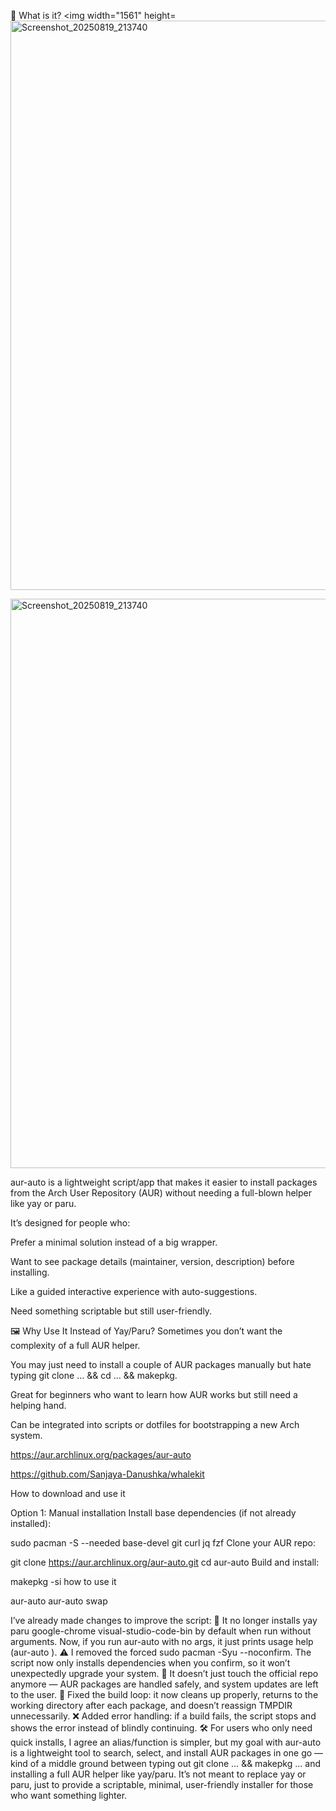 🚀 What is it?
<img width="1561" height=<img width="1561" height="911" alt="Screenshot_20250819_213740" src="https://github.com/user-attachments/assets/88c7da05-0622-41f3-8c17-20d24b5d5ac2" />

<img width="1561" height="911" alt="Screenshot_20250819_213740" src="https://github.com/user-attachments/assets/6a5caf05-570b-420c-acb9-3fdcea695df4" />


aur-auto is a lightweight script/app that makes it easier to install packages from the Arch User Repository (AUR) without needing a full-blown helper like yay or paru.

It’s designed for people who:

Prefer a minimal solution instead of a big wrapper.

Want to see package details (maintainer, version, description) before installing.

Like a guided interactive experience with auto-suggestions.

Need something scriptable but still user-friendly.

🖼 Why Use It Instead of Yay/Paru?
Sometimes you don’t want the complexity of a full AUR helper.

You may just need to install a couple of AUR packages manually but hate typing git clone … && cd … && makepkg.

Great for beginners who want to learn how AUR works but still need a helping hand.

Can be integrated into scripts or dotfiles for bootstrapping a new Arch system.

https://aur.archlinux.org/packages/aur-auto

https://github.com/Sanjaya-Danushka/whalekit

How to download and use it

Option 1: Manual installation
Install base dependencies (if not already installed):


sudo pacman -S --needed base-devel git curl jq fzf
Clone your AUR repo:


git clone https://aur.archlinux.org/aur-auto.git
cd aur-auto
Build and install:


makepkg -si
how to use it

aur-auto <package name>
aur-auto swap

 I’ve already made changes to improve the script: 🚫 It no longer installs yay paru google-chrome visual-studio-code-bin by default when run without arguments. Now, if you run aur-auto with no args, it just prints usage help (aur-auto <package>). ⚠️ I removed the forced sudo pacman -Syu --noconfirm. The script now only installs dependencies when you confirm, so it won’t unexpectedly upgrade your system. 🔄 It doesn’t just touch the official repo anymore — AUR packages are handled safely, and system updates are left to the user. 📂 Fixed the build loop: it now cleans up properly, returns to the working directory after each package, and doesn’t reassign TMPDIR unnecessarily. ❌ Added error handling: if a build fails, the script stops and shows the error instead of blindly continuing. 🛠️ For users who only need quick installs, I agree an alias/function is simpler, but my goal with aur-auto is a lightweight tool to search, select, and install AUR packages in one go — kind of a middle ground between typing out git clone … && makepkg … and installing a full AUR helper like yay/paru. It’s not meant to replace yay or paru, just to provide a scriptable, minimal, user-friendly installer for those who want something lighter.


